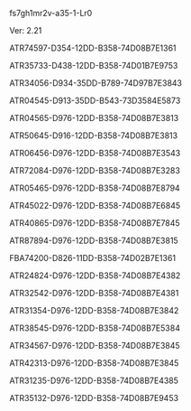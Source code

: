 fs7gh1mr2v-a35-1-Lr0


Ver: 2.21

ATR74597-D354-12DD-B358-74D08B7E1361

ATR35733-D438-12DD-B358-74D01B7E9753

ATR34056-D934-35DD-B789-74D97B7E3843

ATR04545-D913-35DD-B543-73D3584E5873

ATR04565-D976-12DD-B358-74D08B7E3813

ATR50645-D916-12DD-B358-74D08B7E3813

ATR06456-D976-12DD-B358-74D08B7E3543

ATR72084-D976-12DD-B358-74D08B7E3283

ATR05465-D976-12DD-B358-74D08B7E8794

ATR45022-D976-12DD-B358-74D08B7E6845

ATR40865-D976-12DD-B358-74D08B7E7845

ATR87894-D976-12DD-B358-74D08B7E3815

FBA74200-D826-11DD-B358-74D02B7E1361

ATR24824-D976-12DD-B358-74D08B7E4382

ATR32542-D976-12DD-B358-74D08B7E4381

ATR31354-D976-12DD-B358-74D08B7E3842

ATR38545-D976-12DD-B358-74D08B7E5384

ATR34567-D976-12DD-B358-74D08B7E3845

ATR42313-D976-12DD-B358-74D08B7E3845

ATR31235-D976-12DD-B358-74D08B7E4385

ATR35132-D976-12DD-B358-74D08B7E9453



